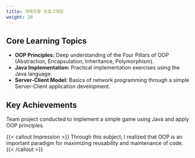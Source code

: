 ```yaml
---
title: 객체지향 프로그래밍
weight: 20
---
```


## Core Learning Topics

* **OOP Principles:** Deep understanding of the Four Pillars of OOP (Abstraction, Encapsulation, Inheritance, Polymorphism).
* **Java Implementation:** Practical implementation exercises using the Java language.
* **Server-Client Model:** Basics of network programming through a simple Server-Client application development.

## Key Achievements

Team project conducted to implement a simple game using Java and apply OOP principles.

{{< callout Impression >}}
Through this subject, I realized that OOP is an important paradigm for maximizing reusability and maintenance of code.
{{< /callout >}}